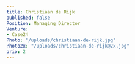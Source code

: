 ```yaml
---
title: Christiaan de Rijk
published: false
Position: Managing Director
Venture:
- Case24
Photo: "/uploads/christiaan-de-rijk.jpg"
Photo2x: "/uploads/christiaan-de-rijk@2x.jpg"
prio: 2
---
```


